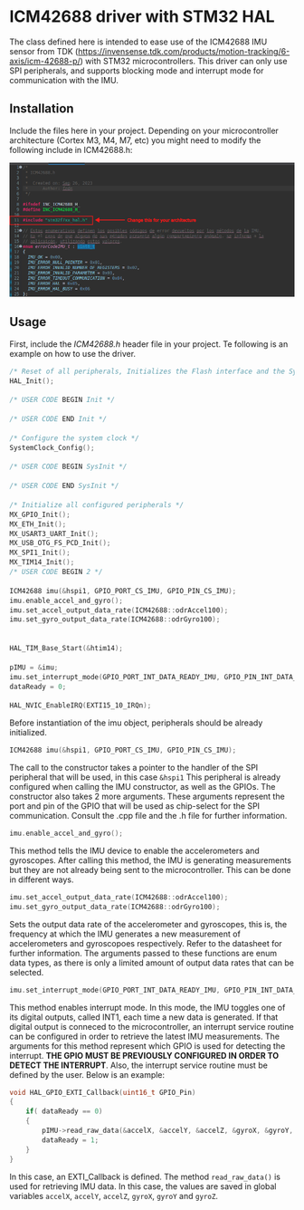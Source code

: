 # ICM42688 driver with STM32 HAL

The class defined here is intended to ease use of the ICM42688 IMU sensor from TDK (https://invensense.tdk.com/products/motion-tracking/6-axis/icm-42688-p/) with STM32 microcontrollers. This driver can only use SPI peripherals, and supports blocking mode and interrupt mode for communication with the IMU.

## Installation
Include the files here in your project. Depending on your microcontroller architecture (Cortex M3, M4, M7, etc) you might need to modify the following include in ICM42688.h:

![alt text](architecture_stm32.png)

## Usage
First, include the *ICM42688.h* header file in your project. Te following is an example on how to use the driver.

```C++
/* Reset of all peripherals, Initializes the Flash interface and the Systick. */
HAL_Init();

/* USER CODE BEGIN Init */

/* USER CODE END Init */

/* Configure the system clock */
SystemClock_Config();

/* USER CODE BEGIN SysInit */

/* USER CODE END SysInit */

/* Initialize all configured peripherals */
MX_GPIO_Init();
MX_ETH_Init();
MX_USART3_UART_Init();
MX_USB_OTG_FS_PCD_Init();
MX_SPI1_Init();
MX_TIM14_Init();
/* USER CODE BEGIN 2 */

ICM42688 imu(&hspi1, GPIO_PORT_CS_IMU, GPIO_PIN_CS_IMU);
imu.enable_accel_and_gyro();
imu.set_accel_output_data_rate(ICM42688::odrAccel100);
imu.set_gyro_output_data_rate(ICM42688::odrGyro100);


HAL_TIM_Base_Start(&htim14);

pIMU = &imu;
imu.set_interrupt_mode(GPIO_PORT_INT_DATA_READY_IMU, GPIO_PIN_INT_DATA_READY_IMU);
dataReady = 0;

HAL_NVIC_EnableIRQ(EXTI15_10_IRQn);
```

Before instantiation of the imu object, peripherals should be already initialized.

```C++
ICM42688 imu(&hspi1, GPIO_PORT_CS_IMU, GPIO_PIN_CS_IMU);
```
The call to the constructor takes a pointer to the handler of the SPI peripheral that will be used, in this case `&hspi1` This peripheral is already configured when calling the IMU constructor, as well as the GPIOs. The constructor also takes 2 more arguments. These arguments represent the port and pin of the GPIO that will be used as chip-select for the SPI communication. Consult the .cpp file and the .h file for further information.

```C++
imu.enable_accel_and_gyro();
```
This method tells the IMU device to enable the accelerometers and gyroscopes. After calling this method, the IMU is generating measurements but they are not already being sent to the microcontroller. This can be done in different ways.

```C++
imu.set_accel_output_data_rate(ICM42688::odrAccel100);
imu.set_gyro_output_data_rate(ICM42688::odrGyro100);
```
Sets the output data rate of the accelerometer and gyroscopes, this is, the frequency at which the IMU generates a new measurement of accelerometers and gyroscopoes respectively. Refer to the datasheet for further information. The arguments passed to these functions are enum data types, as there is only a limited amount of output data rates that can be selected.

```C++
imu.set_interrupt_mode(GPIO_PORT_INT_DATA_READY_IMU, GPIO_PIN_INT_DATA_READY_IMU);
```
This method enables interrupt mode. In this mode, the IMU toggles one of its digital outputs, called INT1, each time a new data is generated. If that digital output is conneced to the microcontroller, an interrupt service routine can be configured in order to retrieve the latest IMU measurements. The arguments for this method represent which GPIO is used for detecting the interrupt. **THE GPIO MUST BE PREVIOUSLY CONFIGURED IN ORDER TO DETECT THE INTERRUPT**. Also, the interrupt service routine must be defined by the user. Below is an example:

```C++
void HAL_GPIO_EXTI_Callback(uint16_t GPIO_Pin)
{
	if( dataReady == 0)
	{
		pIMU->read_raw_data(&accelX, &accelY, &accelZ, &gyroX, &gyroY, &gyroZ);
		dataReady = 1;
	}
}
```
In this case, an EXTI_Callback is defined. The method `read_raw_data()` is used for retrieving IMU data. In this case, the values are saved in global variables `accelX`, `accelY`, `accelZ`, `gyroX`, `gyroY` and `gyroZ`.
